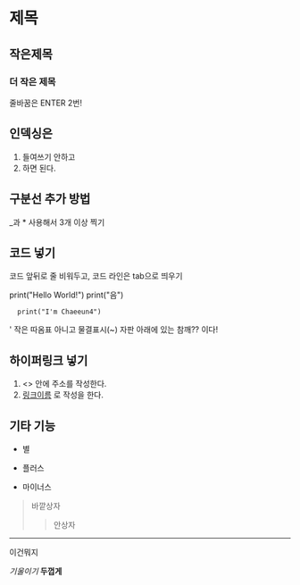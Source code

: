 # 제목

## 작은제목

### 더 작은 제목


줄바꿈은 ENTER 2번!


## 인덱싱은

1. 들여쓰기 안하고
2. 하면 된다.

## 구분선 추가 방법

_과 * 사용해서 3개 이상 찍기

## 코드 넣기

코드 앞뒤로 줄 비워두고, 코드 라인은 tab으로 띄우기


  print("Hello World!")
  print("음")

```
  print("I'm Chaeeun4")
```

' 작은 따옴표 아니고 물결표시(~) 자판 아래에 있는 참깨?? 이다!

## 하이퍼링크 넣기

1. <> 안에 주소를 작성한다.
2. [링크이름](링크주소) 로 작성을 한다.

## 기타 기능

* 별
 + 플러스
 - 마이너스
   
> 바깥상자
>> 안상자

<hr/> 이건뭐지

_기울이기_
__두껍게__
